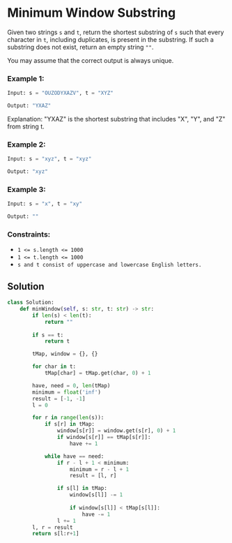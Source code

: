 # Minimum Window Substring
Given two strings `s` and `t`, return the shortest substring of `s` such that every character in `t`, including duplicates, is present in the substring. If such a substring does not exist, return an empty string `""`.

You may assume that the correct output is always unique.

### Example 1:
```python
Input: s = "OUZODYXAZV", t = "XYZ"

Output: "YXAZ"
```
Explanation: "YXAZ" is the shortest substring that includes "X", "Y", and "Z" from string t.

### Example 2:
```python
Input: s = "xyz", t = "xyz"

Output: "xyz"
```

### Example 3:
```python
Input: s = "x", t = "xy"

Output: ""
```

### Constraints:
- `1 <= s.length <= 1000`
- `1 <= t.length <= 1000`
- `s and t consist of uppercase and lowercase English letters.`

## Solution
```python
class Solution:
    def minWindow(self, s: str, t: str) -> str:
        if len(s) < len(t):
            return ""
        
        if s == t:
            return t

        tMap, window = {}, {}

        for char in t:
            tMap[char] = tMap.get(char, 0) + 1

        have, need = 0, len(tMap)
        minimum = float('inf')
        result = [-1, -1]
        l = 0

        for r in range(len(s)):
            if s[r] in tMap:
                window[s[r]] = window.get(s[r], 0) + 1
                if window[s[r]] == tMap[s[r]]:
                    have += 1

            while have == need:
                if r - l + 1 < minimum:
                    minimum = r - l + 1
                    result = [l, r]

                if s[l] in tMap:
                    window[s[l]] -= 1
                    
                    if window[s[l]] < tMap[s[l]]:
                        have -= 1
                l += 1
        l, r = result
        return s[l:r+1]
```